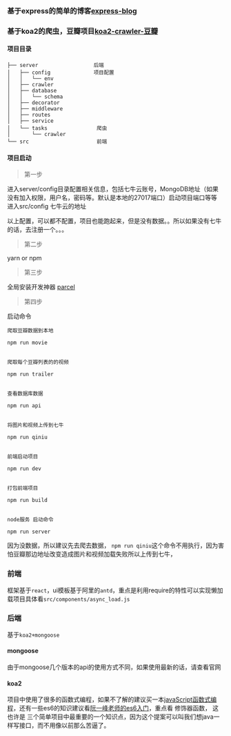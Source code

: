 
### 基于express的简单的博客[express-blog](https://github.com/zhanglongdream/nodeJs/tree/express-blog)

### 基于koa2的爬虫，豆瓣项目[koa2-crawler-豆瓣](https://github.com/zhanglongdream/nodeJs/tree/master)

#### 项目目录
```
├── server                  后端
│   ├── config              项目配置
│   │   └── env
│   ├── crawler
│   ├── database
│   │   └── schema
│   ├── decorator
│   ├── middleware
│   ├── routes
│   ├── service
│   └── tasks                爬虫
│       └── crawler
└── src                      前端
```
#### 项目启动
>第一步

进入server/config目录配置相关信息，包括七牛云账号，MongoDB地址（如果没有加入权限，用户名，密码等。默认是本地的27017端口）启动项目端口等等
进入src/config 七牛云的地址

以上配置，可以都不配置，项目也能跑起来，但是没有数据。。所以如果没有七牛的话，去注册一个。。。

>第二步

yarn or npm 

>第三步

全局安装开发神器  [parcel](http://www.css88.com/doc/parcel/getting_started.html)

>第四步

启动命令

```
爬取豆瓣数据到本地

npm run movie


爬取每个豆瓣列表的的视频

npm run trailer


查看数据库数据

npm run api


将图片和视频上传到七牛

npm run qiniu


前端启动项目

npm run dev


打包前端项目

npm run build


node服务 启动命令

npm run server
```

因为没数据，所以建议先去爬去数据， ``npm run qiniu``这个命令不用执行，因为害怕豆瓣那边地址改变造成图片和视频加载失败所以上传到七牛，
### 前端
框架基于``react``，ui模板基于阿里的``antd``，重点是利用require的特性可以实现懒加载项目具体看``src/components/async_load.js``
### 后端
基于``koa2+mongoose``
#### mongoose

由于mongoose几个版本的api的使用方式不同，如果使用最新的话，请查看官网
#### koa2

项目中使用了很多的函数式编程，如果不了解的建议买一本[javaScript函数式编程](http://product.dangdang.com/23742619.html)，还有一些es6的知识建议看[阮一峰老师的es6入门](http://es6.ruanyifeng.com/#docs/decorator)，重点看 修饰器函数， 这也许是 三个简单项目中最重要的一个知识点，因为这个提案可以叫我们想java一样写接口，而不用像以前那么苦逼了。
